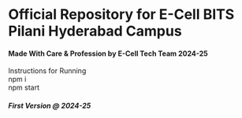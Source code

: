 <h1>Official Repository for E-Cell BITS Pilani Hyderabad Campus</h1>

<h4>Made With Care & Profession by E-Cell Tech Team 2024-25 </h4>
Instructions for Running<br>
npm i <br>
npm start <br>

<h5>First Version @ 2024-25</h5>

